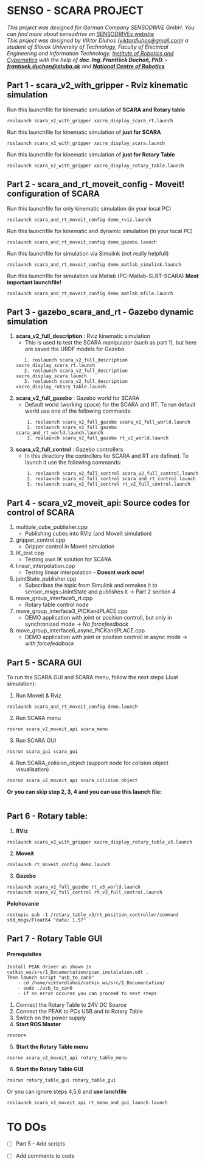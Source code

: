 # SENSO - SCARA PROJECT
*This project was designed for German Company SENSODRIVE GmbH. You can find more 
about sensodrive on* [SENSODRIVEs website](https://www.sensodrive.de/EN/) <br />
*This project was designed by Viktor Dluhos (viktordluhos@gmail.com) a student of 
Slovak University of Technology, Faculty of Electrical Engineering and Information
Technology, [Institute of Robotics and Cybernetics](http://www.urk.fei.stuba.sk/en) 
with the help of **doc. Ing. František Duchoň, PhD. - frantisek.duchon@stuba.sk** 
and [**National Centre of Robotics**](http://nacero.sk/language/en/)*

## Part 1 - scara_v2_with_gripper - Rviz kinematic simulation
Run this launchfile for kinematic simulation of **SCARA and Rotary table**
```
roslaunch scara_v2_with_gripper xacro_display_scara_rt.launch
```
Run this launchfile for kinematic simulation of **just for SCARA**
```
roslaunch scara_v2_with_gripper xacro_display_scara.launch
```
Run this launchfile for kinematic simulation of **just for Rotary Table**
```
roslaunch scara_v2_with_gripper xacro_display_rotary_table.launch
```
## Part 2 - scara_and_rt_moveit_config - Moveit! configuration of SCARA
Run this launchfile for only kinematic simulation (in your local PC)
```
roslaunch scara_and_rt_moveit_config demo_rviz.launch
```
Run this launchfile for kinematic and dynamic simulation (in your local PC)
```
roslaunch scara_and_rt_moveit_config demo_gazebo.launch
```
Run this launchfile for simulation via Simulink (not really helpfull)
```
roslaunch scara_and_rt_moveit_config demo_matlab_simulink.launch
```
Run this launchfile for simulation via Matlab (PC-Matlab-SLRT-SCARA)  **Most important launchfile!**
```
roslaunch scara_and_rt_moveit_config demo_matlab_mfile.launch
```

## Part 3 - gazebo_scara_and_rt - Gazebo dynamic simulation
1. **scara_v2_full_description** : Rviz kinematic simulation
    - This is used to test the SCARA manipulator (such as part 1), but here are saved the URDF models for Gazebo.
     ```
        1. roslaunch scara_v2_full_description xacro_display_scara_rt.launch
        2. roslaunch scara_v2_full_description xacro_display_scara.launch
        3. roslaunch scara_v2_full_description xacro_display_rotary_table.launch
    ```
2. **scara_v2_full_gazebo** : Gazebo world for SCARA
    - Default world (working space) for the SCARA and RT. To run default world use one of the following commands:
    ```
        1. roslaunch scara_v2_full_gazebo scara_v2_full_world.launch
        2. roslaunch scara_v2_full_gazebo scara_and_rt_world.launch.launch
        3. roslaunch scara_v2_full_gazebo rt_v2_world.launch
    ```
3. **scara_v2_full_control** : Gazebo controllers
    - In this directory the controllers for SCARA and RT are defined. To launch it use the following commands:
    ```
        1. roslaunch scara_v2_full_control scara_v2_full_control.launch
        2. roslaunch scara_v2_full_control scara_and_rt_control.launch
        3. roslaunch scara_v2_full_control rt_v2_full_control.launch
    ```
## Part 4 - scara_v2_moveit_api: Source codes for control of SCARA
1. multiple_cube_publisher.cpp
    - Publishing cubes into RViz (and Moveit simulation)
2. gripper_control.cpp
    - Gripper control in Moveit simulation
3. IK_test.cpp
    - Testing own IK solution for SCARA
4. linear_interpolation.cpp
    - Testing linear interpolation - **Doesnt work now!**
5. jointState_publisher.cpp
    - Subscribes the topic from Simulink and remakes it to sensor_msgs::JointState and publishes it -> Part 2 section 4
6. move_group_interface5_rt.cpp
    - Rotary table control node
7. move_group_interface3_PICKandPLACE.cpp
    - DEMO application with joint or position controll, but only in synchronized mode -> *No forcefeedback*
8. move_group_interface6_async_PICKandPLACE.cpp
    - DEMO application with joint or position controll in async mode -> *with forcefeddback*

## Part 5 - SCARA GUI
To run the SCARA GUI and SCARA menu, follow the next steps (Just simulation):
1. Run Moveit & Rviz
```
roslaunch scara_and_rt_moveit_config demo.launch
```
2. Run SCARA menu
```
rosrun scara_v2_moveit_api scara_menu
```
3. Run SCARA GUI
```
rosrun scara_gui scara_gui
```
4. Run SCARA_colision_object (support node for colision object visualisation)
```
rosrun scara_v2_moveit_api scara_colision_object
```
**Or you can skip step 2, 3, 4 and you can use this launch file:**
```
```
## Part 6 - Rotary table:
1. **RViz**
```
roslaunch scara_v2_with_gripper xacro_display_rotary_table_v3.launch
```
2. **Moveit**
```
roslaunch rt_moveit_config demo.launch
```
3. **Gazebo**
```
roslaunch scara_v2_full_gazebo rt_v3_world.launch
roslaunch scara_v2_full_control rt_v3_full_control.launch
```
**Polohovanie**
```
rostopic pub -1 /rotary_table_v3/rt_position_controller/command std_msgs/Float64 "data: 1.57"
```
## Part 7 - Rotary Table GUI
#### Prerequisites
```
Install PEAK driver as shown in catkin_ws/src/1_Documentation/pcan_instalation.odt .
Then launch script "usb_to_can0"
    - cd /home/viktordluhos/catkin_ws/src/1_Documentation/
    - sudo ./usb_to_can0
    - if no error occures you can proceed to next steps
```
1. Connect the Rotary Table to 24V DC Source
2. Connect the PEAK to PCs USB and to Rotary Table
3. Switch on the power supply
4. **Start ROS Master**
```
roscore
```
5. **Start the Rotary Table menu**
```
rosrun scara_v2_moveit_api rotary_table_menu
```
6. **Start the Rotary Table GUI**
```
rosrun rotary_table_gui rotary_table_gui
```
Or you can ignore steps 4,5,6 and **use lanchfile**
```
roslaunch scara_v2_moveit_api rt_menu_and_gui_launch.launch
```

# TO DOs
- [ ] Part 5 - Add scripts
- [ ] Add comments to code




